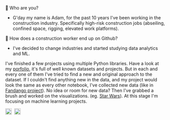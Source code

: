 👋  Who are you?

- G'day my name is Adam, for the past 10 years I've been working in the construction industry. Specifically high-risk construction jobs (abseiling, confined space, rigging, elevated work platforms). 

👷 How does a construction worker end up on Github? 

- I've decided to change industries and started studying data analytics and ML. 


I've finished a few projects using multiple Python libraries. Have a look at my [porfolio](https://github.com/grumpyclimber/portfolio/), it's full of well known datasets and projects. But in each and every one of them I've tried to find a new and original approach to the dataset. If I couldn't find anything new in the data, and my project would look the same as every other notebook, I've collected new data (like in [Fandango project](https://github.com/grumpyclimber/portfolio/tree/main/eda/fandango)). No idea or room for new data? Then I've grabbed a brush and worked on the visualizations. (eg. [Star Wars](https://github.com/grumpyclimber/portfolio/tree/main/eda/star_wars)). At this stage I'm focusing on machine learning projects.


<td><a href="https://www.linkedin.com/in/adam-kubalica-787a79220/" target="_blank" rel="noopener"><img src="https://icon.signature.email/social/linkedin-square-small-0077b5-FFFFFF.png" alt="LinkedIn icon" width="20" height="20" border="0" /></a>&nbsp;&nbsp;<a href="https://stackoverflow.com/users/16519424/adam-kubalica" target="_blank" rel="noopener"><img src="https://icon.signature.email/social/stackoverflow-square-small-f48024-FFFFFF.png" alt="Stack icon" width="20" height="20" border="0" /></a>&nbsp;&nbsp;</td>
